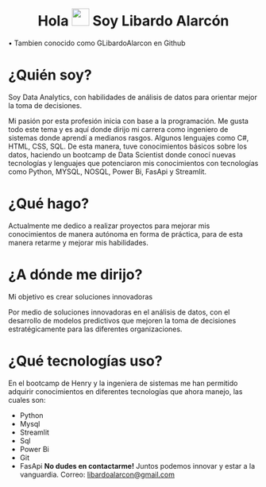 <h1 align="center"><b> Hola </b><img src="https://media.giphy.com/media/hvRJCLFzcasrR4ia7z/giphy.gif" width="35"><b> Soy Libardo Alarcón </b></h1> 
• Tambien conocido como GLibardoAlarcon en Github

# ¿Quién soy?
Soy Data Analytics, con habilidades de análisis de datos para orientar mejor la toma de decisiones. <br>

Mi pasión por esta profesión inicia con base a la programación. Me gusta todo este tema y es aquí donde dirijo mi carrera como ingeniero de sistemas donde aprendí a medianos rasgos.
Algunos lenguajes como C#, HTML, CSS, SQL. De esta manera, tuve conocimientos básicos sobre los datos, haciendo un bootcamp de Data Scientist donde conocí nuevas tecnologías y lenguajes que potenciaron mis conocimientos con tecnologías como Python, MYSQL, NOSQL, Power Bi, FasApi y Streamlit.

# ¿Qué hago?
Actualmente me dedico a realizar proyectos para mejorar mis conocimientos de manera autónoma en forma de práctica, para de esta manera retarme y mejorar mis habilidades.

# ¿A dónde me dirijo?
Mi objetivo es crear soluciones innovadoras <br>

Por medio de soluciones innovadoras en el análisis de datos, con el desarrollo de modelos predictivos que mejoren la toma de decisiones estratégicamente para las diferentes organizaciones.

# ¿Qué tecnologías uso?
En el bootcamp de Henry y la ingeniera de sistemas me han permitido adquirir conocimientos en diferentes tecnologías que ahora manejo, las cuales son:
- Python
- Mysql
- Streamlit
- Sql
- Power Bi
- Git
- FasApi
**No dudes en contactarme!**
  Juntos podemos innovar y estar a la vanguardia.
  Correo: libardoalarcon@gmail.com


